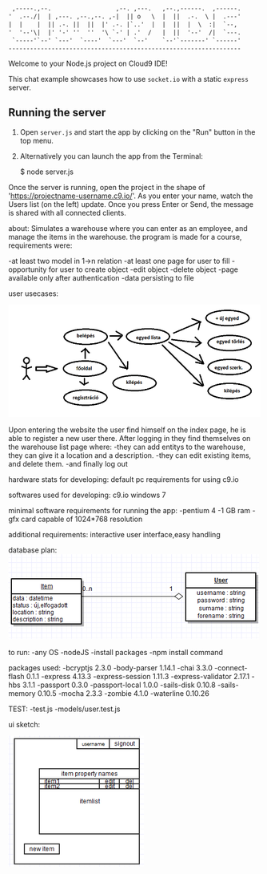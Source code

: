 
     ,-----.,--.                  ,--. ,---.   ,--.,------.  ,------.
    '  .--./|  | ,---. ,--.,--. ,-|  || o   \  |  ||  .-.  \ |  .---'
    |  |    |  || .-. ||  ||  |' .-. |`..'  |  |  ||  |  \  :|  `--, 
    '  '--'\|  |' '-' ''  ''  '\ `-' | .'  /   |  ||  '--'  /|  `---.
     `-----'`--' `---'  `----'  `---'  `--'    `--'`-------' `------'
    ----------------------------------------------------------------- 


Welcome to your Node.js project on Cloud9 IDE!

This chat example showcases how to use `socket.io` with a static `express` server.

## Running the server

1) Open `server.js` and start the app by clicking on the "Run" button in the top menu.

2) Alternatively you can launch the app from the Terminal:

    $ node server.js

Once the server is running, open the project in the shape of 'https://projectname-username.c9.io/'. As you enter your name, watch the Users list (on the left) update. Once you press Enter or Send, the message is shared with all connected clients.

about:
Simulates a warehouse where you can enter as an employee, and manage the items in the warehouse.
the program is made for a course, requirements were:

-at least two model in 1->n relation
-at least one page for user to fill
-opportunity for user to create object
-edit object
-delete object
-page available only after authentication
-data persisting to file

user usecases:

![usecase](readme/esetdiagram.png)

Upon entering the website the user find himself on the index page, he is able to register a new user there.
After logging in they find themselves on the warehouse list page where: 
-they can add entitys to the warehouse, they can give it a location and a description.
-they can edit existing items, and delete them.
-and finally log out

hardware stats for developing:
default pc requirements for using c9.io

softwares used for developing:
c9.io
windows 7 

minimal software requirements for running the app:
-pentium 4
-1 GB ram
-gfx card capable of 1024*768 resolution

additional requirements:
interactive user interface,easy handling

database plan:
![clickable](readme/structure.png)

to run:
-any OS
-nodeJS
-install packages
  -npm install <package name>  command

packages used:
-bcryptjs 2.3.0
-body-parser 1.14.1
-chai 3.3.0
-connect-flash 0.1.1
-express 4.13.3
-express-session 1.11.3
-express-validator 2.17.1
-hbs 3.1.1
-passport 0.3.0
-passport-local 1.0.0
-sails-disk 0.10.8
-sails-memory 0.10.5
-mocha 2.3.3
-zombie 4.1.0
-waterline 0.10.26

TEST:
-test.js
-models/user.test.js

ui sketch:

![clickable](readme/look.png)




